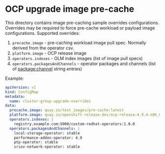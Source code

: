 # OCP upgrade image pre-cache #
This directory contains image pre-caching sample overrides configurations.
Overrides may be required to force pre-cache workload or payload image configurations.
Supported  overrides:
1. `precache.image` - pre-caching workload image pull spec. Normally derived from the operator csv.
2. `platform.image` - OCP release image 
3. `operators.indexes` - OLM index images (list of image pull specs)
4. `operators.packagesAndChannels` - operator packages and channels (list of  <package:channel> string entries)

Example:

```yaml
apiVersion: v1
kind: ConfigMap
metadata:
  name: cluster-group-upgrade-overrides
data:
  precache.image: quay.io/test_images/pre-cache:latest
  platform.image: quay.io/openshift-release-dev/ocp-release:4.9.4-x86_64
  operators.indexes: |
    registry.example.com:5000/custom-redhat-operators:1.0.0
  operators.packagesAndChannels: |
    local-storage-operator: stable
    performance-addon-operator: 4.9
    ptp-operator: stable
    sriov-network-operator: stable
```


